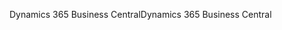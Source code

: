 <span data-ttu-id="de248-101">Dynamics 365 Business Central</span><span class="sxs-lookup"><span data-stu-id="de248-101">Dynamics 365 Business Central</span></span>
